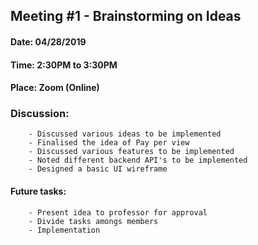 ## Meeting #1 - Brainstorming on Ideas

#### Date: 04/28/2019
#### Time: 2:30PM to 3:30PM
#### Place: Zoom (Online)
        
### Discussion:
        - Discussed various ideas to be implemented
        - Finalised the idea of Pay per view
        - Discussed various features to be implemented
        - Noted different backend API's to be implemented
        - Designed a basic UI wireframe
  
#### Future tasks:
  
        - Present idea to professor for approval
        - Divide tasks amongs members
        - Implementation
